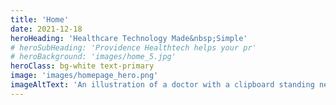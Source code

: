 ```yaml
---
title: 'Home'
date: 2021-12-18
heroHeading: 'Healthcare Technology Made&nbsp;Simple'
# heroSubHeading: 'Providence Healthtech helps your pr'
# heroBackground: 'images/home_5.jpg'
heroClass: bg-white text-primary
image: 'images/homepage_hero.png'
imageAltText: 'An illustration of a doctor with a clipboard standing next to a virtual version of a patients medical chart with a a pencil and checklist on the floor along with a row of prescription pills all on a light purple background.'
---
```

